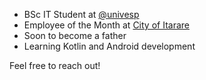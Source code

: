
- BSc IT Student at [@univesp](https://github.com/univesp)
- Employee of the Month at [City of Itarare](itarare.sp.gov.br)
- Soon to become a father
- Learning Kotlin and Android development

Feel free to reach out!
